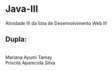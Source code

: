 # Java-III
Atividade III da lista de Desenvolvimento Web III

## Dupla:
<br>
  Mariana Ayumi Tamay
 <br>
  Priscila Aparecida Silva
